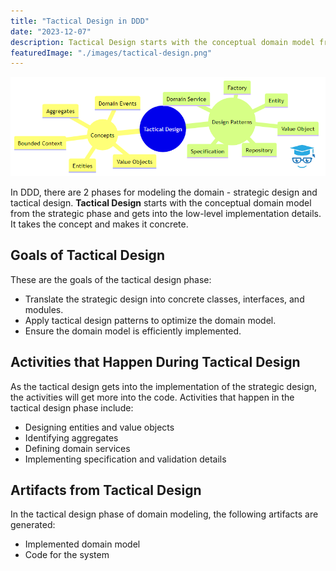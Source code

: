 ```yaml
---
title: "Tactical Design in DDD"
date: "2023-12-07"
description: Tactical Design starts with the conceptual domain model from the strategic phase and gets into the low-level implementation details.
featuredImage: "./images/tactical-design.png"
---
```


<!--
```mermaid
mindmap
  root((Tactical Design))
    ((Concepts))
      Aggregates
      Bounded Context
      Domain Events
      Entities
      Value Objects      
    ((Design Patterns))        
        Domain Service
        Entity
        Factory        
        Repository
        Specification
        Value Object
```
-->

![Tactical Design mindmap](./images/tactical-design.png)

In DDD, there are 2 phases for modeling the domain - strategic design and tactical design. **Tactical Design** starts with the conceptual domain model from the strategic phase and gets into the low-level implementation details. It takes the concept and makes it concrete.

## Goals of Tactical Design

These are the goals of the tactical design phase:

- Translate the strategic design into concrete classes, interfaces, and modules.
- Apply tactical design patterns to optimize the domain model.
- Ensure the domain model is efficiently implemented.

## Activities that Happen During Tactical Design

As the tactical design gets into the implementation of the strategic design, the activities will get more into the code. Activities that happen in the tactical design phase include:

- Designing entities and value objects
- Identifying aggregates
- Defining domain services
- Implementing specification and validation details

## Artifacts from Tactical Design

In the tactical design phase of domain modeling, the following artifacts are generated:

- Implemented domain model
- Code for the system